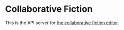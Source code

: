 # Collaborative Fiction

This is the API server for [the collaborative fiction editor](https://github.com/smashwilson/collab.fict.io).
